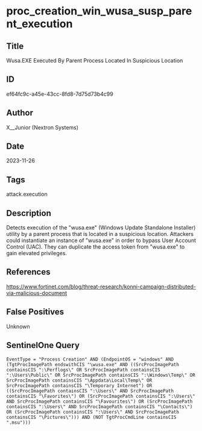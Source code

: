# proc_creation_win_wusa_susp_parent_execution

## Title
Wusa.EXE Executed By Parent Process Located In Suspicious Location

## ID
ef64fc9c-a45e-43cc-8fd8-7d75d73b4c99

## Author
X__Junior (Nextron Systems)

## Date
2023-11-26

## Tags
attack.execution

## Description
Detects execution of the "wusa.exe" (Windows Update Standalone Installer) utility by a parent process that is located in a suspicious location.
Attackers could instantiate an instance of "wusa.exe" in order to bypass User Account Control (UAC). They can duplicate the access token from "wusa.exe" to gain elevated privileges.


## References
https://www.fortinet.com/blog/threat-research/konni-campaign-distributed-via-malicious-document

## False Positives
Unknown

## SentinelOne Query
```
EventType = "Process Creation" AND (EndpointOS = "windows" AND (TgtProcImagePath endswithCIS "\wusa.exe" AND ((SrcProcImagePath containsCIS ":\Perflogs\" OR SrcProcImagePath containsCIS ":\Users\Public\" OR SrcProcImagePath containsCIS ":\Windows\Temp\" OR SrcProcImagePath containsCIS "\Appdata\Local\Temp\" OR SrcProcImagePath containsCIS "\Temporary Internet") OR ((SrcProcImagePath containsCIS ":\Users\" AND SrcProcImagePath containsCIS "\Favorites\") OR (SrcProcImagePath containsCIS ":\Users\" AND SrcProcImagePath containsCIS "\Favourites\") OR (SrcProcImagePath containsCIS ":\Users\" AND SrcProcImagePath containsCIS "\Contacts\") OR (SrcProcImagePath containsCIS ":\Users\" AND SrcProcImagePath containsCIS "\Pictures\"))) AND (NOT TgtProcCmdLine containsCIS ".msu")))

```